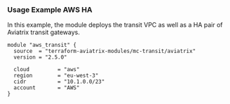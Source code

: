 ### Usage Example AWS HA

In this example, the module deploys the transit VPC as well as a HA pair of Aviatrix transit gateways.

```hcl
module "aws_transit" {
  source  = "terraform-aviatrix-modules/mc-transit/aviatrix"
  version = "2.5.0"

  cloud         = "aws"
  region        = "eu-west-3"
  cidr          = "10.1.0.0/23"
  account       = "AWS"
}
```